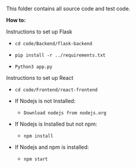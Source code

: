 This folder contains all source code and test code.


 **How to:**

 Instructions to set up Flask

 * `cd code/Backend/flask-backend`

 * `pip install -r ../requirements.txt`
 * `Python3 app.py`


 Instructions to set up React

 * `cd code/Frontend/react-frontend`

 * If Nodejs is not Installed:

      * `Download nodejs from nodejs.org`

 * If Nodejs is Installed but not npm:

      * `npm install`

 * If Nodejs and npm is installed:

      * `npm start`

